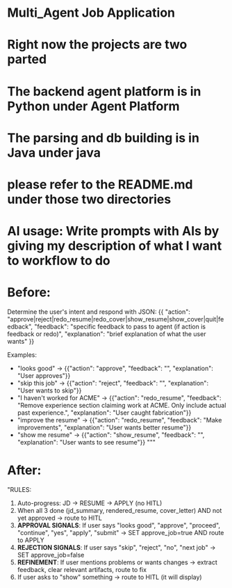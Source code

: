 # Multi_Agent Job Application
# Right now the projects are two parted
# The backend agent platform is in Python under Agent Platform
# The parsing and db building is in Java under java
# please refer to the README.md under those two directories
# AI usage: Write prompts with AIs by giving my description of what I want to workflow to do
# Before:

Determine the user's intent and respond with JSON:
{{
    "action": "approve|reject|redo_resume|redo_cover|show_resume|show_cover|quit|feedback",
    "feedback": "specific feedback to pass to agent (if action is feedback or redo)",
    "explanation": "brief explanation of what the user wants"
}}

Examples:
- "looks good" → {{"action": "approve", "feedback": "", "explanation": "User approves"}}
- "skip this job" → {{"action": "reject", "feedback": "", "explanation": "User wants to skip"}}
- "I haven't worked for ACME" → {{"action": "redo_resume", "feedback": "Remove experience section claiming work at ACME. Only include actual past experience.", "explanation": "User caught fabrication"}}
- "improve the resume" → {{"action": "redo_resume", "feedback": "Make improvements", "explanation": "User wants better resume"}}
- "show me resume" → {{"action": "show_resume", "feedback": "", "explanation": "User wants to see resume"}}
"""
# After:
 "RULES:
1. Auto-progress: JD → RESUME → APPLY (no HITL)
2. When all 3 done (jd_summary, rendered_resume, cover_letter) AND not yet approved → route to HITL
3. **APPROVAL SIGNALS**: If user says "looks good", "approve", "proceed", "continue", "yes", "apply", "submit" → SET approve_job=true AND route to APPLY
4. **REJECTION SIGNALS**: If user says "skip", "reject", "no", "next job" → SET approve_job=false
5. **REFINEMENT**: If user mentions problems or wants changes → extract feedback, clear relevant artifacts, route to fix
6. If user asks to "show" something → route to HITL (it will display)
